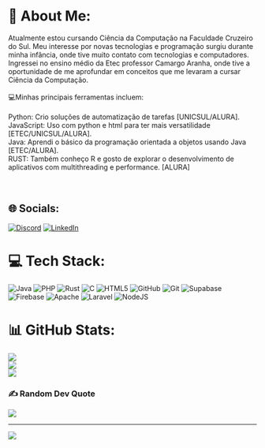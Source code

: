 # 💫 About Me:
 Atualmente estou cursando Ciência da Computação na Faculdade Cruzeiro do Sul. Meu interesse por novas tecnologias e programação surgiu durante minha infância, onde tive muito contato com tecnologias e computadores. Ingressei no ensino médio da Etec professor Camargo Aranha, onde tive a oportunidade de me aprofundar em conceitos que me levaram a cursar Ciência da Computação.<br><br>💻Minhas principais ferramentas incluem:<br><br>Python: Crio soluções de automatização de tarefas [UNICSUL/ALURA].<br>JavaScript: Uso com python e html para ter mais versatilidade [ETEC/UNICSUL/ALURA].<br>Java: Aprendi o básico da programação orientada a objetos usando Java [ETEC/ALURA].<br>RUST: Também conheço R e gosto de explorar o desenvolvimento de aplicativos com multithreading e performance. [ALURA]<br><br><br>


## 🌐 Socials:
[![Discord](https://img.shields.io/badge/Discord-%237289DA.svg?logo=discord&logoColor=white)](https://discord.gg/andrewdyre) [![LinkedIn](https://img.shields.io/badge/LinkedIn-%230077B5.svg?logo=linkedin&logoColor=white)](https://linkedin.com/in/https://www.linkedin.com/in/andré-felipe-jorge-rachid-797325267/) 

# 💻 Tech Stack:
![Java](https://img.shields.io/badge/java-%23ED8B00.svg?style=plastic&logo=openjdk&logoColor=white) ![PHP](https://img.shields.io/badge/php-%23777BB4.svg?style=plastic&logo=php&logoColor=white) ![Rust](https://img.shields.io/badge/rust-%23000000.svg?style=plastic&logo=rust&logoColor=white) ![C](https://img.shields.io/badge/c-%2300599C.svg?style=plastic&logo=c&logoColor=white) ![HTML5](https://img.shields.io/badge/html5-%23E34F26.svg?style=plastic&logo=html5&logoColor=white) ![GitHub](https://img.shields.io/badge/github-%23121011.svg?style=plastic&logo=github&logoColor=white) ![Git](https://img.shields.io/badge/git-%23F05033.svg?style=plastic&logo=git&logoColor=white) ![Supabase](https://img.shields.io/badge/Supabase-3ECF8E?style=plastic&logo=supabase&logoColor=white) ![Firebase](https://img.shields.io/badge/firebase-a08021?style=plastic&logo=firebase&logoColor=ffcd34) ![Apache](https://img.shields.io/badge/apache-%23D42029.svg?style=plastic&logo=apache&logoColor=white) ![Laravel](https://img.shields.io/badge/laravel-%23FF2D20.svg?style=plastic&logo=laravel&logoColor=white) ![NodeJS](https://img.shields.io/badge/node.js-6DA55F?style=plastic&logo=node.js&logoColor=white)
# 📊 GitHub Stats:
![](https://github-readme-stats.vercel.app/api?username=AndreRachid-rgb&theme=dark&hide_border=true&include_all_commits=true&count_private=true)<br/>
![](https://nirzak-streak-stats.vercel.app/?user=AndreRachid-rgb&theme=dark&hide_border=true)<br/>
![](https://github-readme-stats.vercel.app/api/top-langs/?username=AndreRachid-rgb&theme=dark&hide_border=true&include_all_commits=true&count_private=false&layout=compact)

### ✍️ Random Dev Quote
![](https://quotes-github-readme.vercel.app/api?type=horizontal&theme=radical)

---
[![](https://visitcount.itsvg.in/api?id=AndreRachid-rgb&icon=0&color=0)](https://visitcount.itsvg.in)

<!-- Proudly created with GPRM ( https://gprm.itsvg.in ) -->
